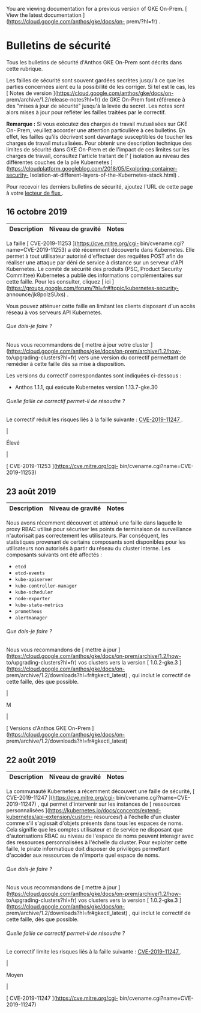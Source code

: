 You are viewing documentation for a previous version of GKE On-Prem. [ View
the latest documentation ](https://cloud.google.com/anthos/gke/docs/on-
prem/?hl=fr) .

#  Bulletins de sécurité

Tous les bulletins de sécurité d'Anthos GKE On-Prem sont décrits dans cette
rubrique.

Les failles de sécurité sont souvent gardées secrètes jusqu'à ce que les
parties concernées aient eu la possibilité de les corriger. Si tel est le cas,
les [ Notes de version ](https://cloud.google.com/anthos/gke/docs/on-
prem/archive/1.2/release-notes?hl=fr) de GKE On-Prem font référence à des
"mises à jour de sécurité" jusqu'à la levée du secret. Les notes sont alors
mises à jour pour refléter les failles traitées par le correctif.

**Remarque :** Si vous exécutez des charges de travail mutualisées sur GKE On-
Prem, veuillez accorder une attention particulière à ces bulletins. En effet,
les failles qu'ils décrivent sont davantage susceptibles de toucher les
charges de travail mutualisées. Pour obtenir une description technique des
limites de sécurité dans GKE On-Prem et de l'impact de ces limites sur les
charges de travail, consultez l'article traitant de l' [ isolation au niveau
des différentes couches de la pile Kubernetes
](https://cloudplatform.googleblog.com/2018/05/Exploring-container-security-
Isolation-at-different-layers-of-the-Kubernetes-stack.html) .

Pour recevoir les derniers bulletins de sécurité, ajoutez l'URL de cette page
à votre [ lecteur de flux
](https://wikipedia.org/wiki/Comparison_of_feed_aggregators) .

##  16 octobre 2019

Description  |  Niveau de gravité  |  Notes  
---|---|---  
  
La faille [ CVE-2019-11253 ](https://cve.mitre.org/cgi-
bin/cvename.cgi?name=CVE-2019-11253) a été récemment découverte dans
Kubernetes. Elle permet à tout utilisateur autorisé d'effectuer des requêtes
POST afin de réaliser une attaque par déni de service à distance sur un
serveur d'API Kubernetes. Le comité de sécurité des produits (PSC, Product
Security Committee) Kubernetes a publié des informations complémentaires sur
cette faille. Pour les consulter, cliquez [ ici
](https://groups.google.com/forum/?hl=fr#!topic/kubernetes-security-
announce/jk8polzSUxs) .

Vous pouvez atténuer cette faille en limitant les clients disposant d'un accès
réseau à vos serveurs API Kubernetes.

######  Que dois-je faire ?

Nous vous recommandons de [ mettre à jour votre cluster
](https://cloud.google.com/anthos/gke/docs/on-prem/archive/1.2/how-
to/upgrading-clusters?hl=fr) vers une version du correctif permettant de
remédier à cette faille dès sa mise à disposition.

Les versions du correctif correspondantes sont indiquées ci-dessous :

  * Anthos 1.1.1, qui exécute Kubernetes version 1.13.7-gke.30 

######  Quelle faille ce correctif permet-il de résoudre ?

Le correctif réduit les risques liés à la faille suivante : [ CVE-2019-11247
](https://cve.mitre.org/cgi-bin/cvename.cgi?name=CVE-2019-11253) .

|

Élevé

|

[ CVE-2019-11253 ](https://cve.mitre.org/cgi-
bin/cvename.cgi?name=CVE-2019-11253)  
  
##  23 août 2019

Description  |  Niveau de gravité  |  Notes  
---|---|---  
  
Nous avons récemment découvert et atténué une faille dans laquelle le proxy
RBAC utilisé pour sécuriser les points de terminaison de surveillance
n'autorisait pas correctement les utilisateurs. Par conséquent, les
statistiques provenant de certains composants sont disponibles pour les
utilisateurs non autorisés à partir du réseau du cluster interne. Les
composants suivants ont été affectés :

  * ` etcd `
  * ` etcd-events `
  * ` kube-apiserver `
  * ` kube-controller-manager `
  * ` kube-scheduler `
  * ` node-exporter `
  * ` kube-state-metrics `
  * ` prometheus `
  * ` alertmanager `

######  Que dois-je faire ?

Nous vous recommandons de [ mettre à jour
](https://cloud.google.com/anthos/gke/docs/on-prem/archive/1.2/how-
to/upgrading-clusters?hl=fr) vos clusters vers la version [ 1.0.2-gke.3
](https://cloud.google.com/anthos/gke/docs/on-
prem/archive/1.2/downloads?hl=fr#gkectl_latest) , qui inclut le correctif de
cette faille, dès que possible.

|

M

|

[ Versions d'Anthos GKE On-Prem ](https://cloud.google.com/anthos/gke/docs/on-
prem/archive/1.2/downloads?hl=fr#gkectl_latest)  
  
##  22 août 2019

Description  |  Niveau de gravité  |  Notes  
---|---|---  
  
La communauté Kubernetes a récemment découvert une faille de sécurité, [
CVE-2019-11247 ](https://cve.mitre.org/cgi-
bin/cvename.cgi?name=CVE-2019-11247) , qui permet d'intervenir sur les
instances de [ ressources personnalisées
](https://kubernetes.io/docs/concepts/extend-kubernetes/api-extension/custom-
resources/) à l'échelle d'un cluster comme s'il s'agissait d'objets présents
dans tous les espaces de noms. Cela signifie que les comptes utilisateur et de
service ne disposant que d'autorisations RBAC au niveau de l'espace de noms
peuvent interagir avec des ressources personnalisées à l'échelle du cluster.
Pour exploiter cette faille, le pirate informatique doit disposer de
privilèges permettant d'accéder aux ressources de n'importe quel espace de
noms.

######  Que dois-je faire ?

Nous vous recommandons de [ mettre à jour
](https://cloud.google.com/anthos/gke/docs/on-prem/archive/1.2/how-
to/upgrading-clusters?hl=fr) vos clusters vers la version [ 1.0.2-gke.3
](https://cloud.google.com/anthos/gke/docs/on-
prem/archive/1.2/downloads?hl=fr#gkectl_latest) , qui inclut le correctif de
cette faille, dès que possible.

######  Quelle faille ce correctif permet-il de résoudre ?

Le correctif limite les risques liés à la faille suivante : [ CVE-2019-11247
](https://cve.mitre.org/cgi-bin/cvename.cgi?name=CVE-2019-11247) .

|

Moyen

|

[ CVE-2019-11247 ](https://cve.mitre.org/cgi-
bin/cvename.cgi?name=CVE-2019-11247)

